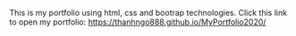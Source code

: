 This is my portfolio using html, css and bootrap technologies.
Click this link to open my portfolio: https://thanhngo888.github.io/MyPortfolio2020/